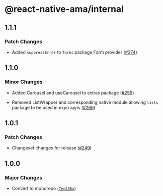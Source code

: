 # @react-native-ama/internal

## 1.1.1

### Patch Changes

- Added `suppressError` to `forms` package Form provider ([#274](https://github.com/FormidableLabs/react-native-ama/pull/274))

## 1.1.0

### Minor Changes

- Added Carousel and useCarousel to extras package ([#259](https://github.com/FormidableLabs/react-native-ama/pull/259))

- Removed ListWrapper and corresponding native module allowing `lists` package to be used in expo apps ([#269](https://github.com/FormidableLabs/react-native-ama/pull/269))

## 1.0.1

### Patch Changes

- Changeset changes for release ([#249](https://github.com/FormidableLabs/react-native-ama/pull/249))

## 1.0.0

### Major Changes

- Convert to monorepo ([`7ee436a`](https://github.com/FormidableLabs/react-native-ama/commit/7ee436a6c6cce5b68ed265d434890e9c854b24e3))
